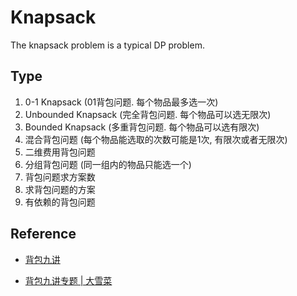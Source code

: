 # Knapsack

The knapsack problem is a typical DP problem.

## Type

1. 0-1 Knapsack (01背包问题. 每个物品最多选一次)
2. Unbounded Knapsack (完全背包问题. 每个物品可以选无限次)
3. Bounded Knapsack (多重背包问题. 每个物品可以选有限次)
4. 混合背包问题 (每个物品能选取的次数可能是1次, 有限次或者无限次)
5. 二维费用背包问题
6. 分组背包问题 (同一组内的物品只能选一个)
7. 背包问题求方案数
8. 求背包问题的方案
9. 有依赖的背包问题

## Reference

* [背包九讲](https://github.com/tianyicui/pack)

* [背包九讲专题 | 大雪菜](https://www.bilibili.com/video/BV1qt411Z7nE)